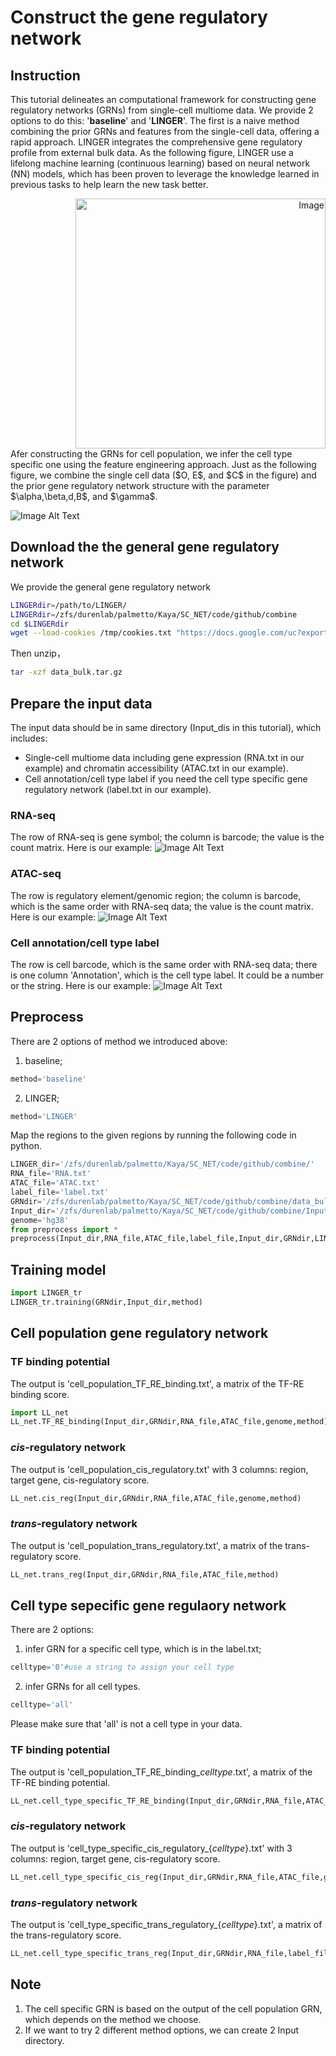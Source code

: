 # Construct the gene regulatory network
## Instruction
This tutorial delineates an computational framework for constructing gene regulatory networks (GRNs) from single-cell multiome data. We provide 2 options to do this: '**baseline**' and '**LINGER**'. The first is a naive method combining the prior GRNs and features from the single-cell data, offering a rapid approach. LINGER integrates the comprehensive gene regulatory profile from external bulk data. As the following figure, LINGER use a lifelong machine learning (continuous learning) based on neural network (NN) models, which has been proven to leverage the knowledge learned in previous tasks to help learn the new task better.
<div style="text-align: right">
  <img src="LINGER.png" alt="Image" width="400">
</div>
Afer constructing the GRNs for cell population, we infer the cell type specific one using the feature engineering approach. Just as the following figure, we combine the single cell data ($O, E$, and $C$ in the figure) and the prior gene regulatory network structure with the parameter $\alpha,\beta,d,B$, and $\gamma$.

![Image Alt Text](feature_engineering.jpg)

## Download the the general gene regulatory network 
We provide the general gene regulatory network
```sh
LINGERdir=/path/to/LINGER/
LINGERdir=/zfs/durenlab/palmetto/Kaya/SC_NET/code/github/combine
cd $LINGERdir
wget --load-cookies /tmp/cookies.txt "https://docs.google.com/uc?export=download&confirm=$(wget --quiet --save-cookies /tmp/cookies.txt --keep-session-cookies --no-check-certificate 'https://docs.google.com/uc?export=download&id=1vM8btN3LWu699YiPH0JyjIV_LZBIxiX_' -O- | sed -rn 's/.*confirm=([0-9A-Za-z_]+).*/\1\n/p')&id=1vM8btN3LWu699YiPH0JyjIV_LZBIxiX_" -O data_bulk.tar.gz && rm -rf /tmp/cookies.txt
```
Then unzip，
```sh
tar -xzf data_bulk.tar.gz
```
## Prepare the input data
The input data should be in same directory (Input_dis in this tutorial), which includes: 
- Single-cell multiome data including gene expression (RNA.txt in our example) and chromatin accessibility (ATAC.txt in our example).
- Cell annotation/cell type label if you need the cell type specific gene regulatory network (label.txt in our example).
### RNA-seq
The row of RNA-seq is gene symbol; the column is barcode; the value is the count matrix. Here is our example:
![Image Alt Text](RNA.png)
### ATAC-seq
The row is regulatory element/genomic region; the column is barcode, which is the same order with RNA-seq data; the value is the count matrix. Here is our example:
![Image Alt Text](ATAC.png)
### Cell annotation/cell type label
The row is cell barcode, which is the same order with RNA-seq data; there is one column 'Annotation', which is the cell type label. It could be a number or the string. Here is our example:
![Image Alt Text](label.png)
## Preprocess
There are 2 options of method we introduced above:
1. baseline;
```python
method='baseline'
```
2. LINGER;
```python
method='LINGER'
```
Map the regions to the given regions by running the following code in python. 
```python
LINGER_dir='/zfs/durenlab/palmetto/Kaya/SC_NET/code/github/combine/'
RNA_file='RNA.txt'
ATAC_file='ATAC.txt'
label_file='label.txt'
GRNdir='/zfs/durenlab/palmetto/Kaya/SC_NET/code/github/combine/data_bulk/'
Input_dir='/zfs/durenlab/palmetto/Kaya/SC_NET/code/github/combine/Input/'
genome='hg38'
from preprocess import *
preprocess(Input_dir,RNA_file,ATAC_file,label_file,Input_dir,GRNdir,LINGER_dir,genome,method)
```
## Training model
```python
import LINGER_tr
LINGER_tr.training(GRNdir,Input_dir,method)
```
## Cell population gene regulatory network
### TF binding potential
The output is 'cell_population_TF_RE_binding.txt', a matrix of the TF-RE binding score.
```python
import LL_net
LL_net.TF_RE_binding(Input_dir,GRNdir,RNA_file,ATAC_file,genome,method)
```
### *cis*-regulatory network
The output is 'cell_population_cis_regulatory.txt' with 3 columns: region, target gene, cis-regulatory score.
```python
LL_net.cis_reg(Input_dir,GRNdir,RNA_file,ATAC_file,genome,method)
```
### *trans*-regulatory network
The output is 'cell_population_trans_regulatory.txt', a matrix of the trans-regulatory score.
```python
LL_net.trans_reg(Input_dir,GRNdir,RNA_file,ATAC_file,method)
```
## Cell type sepecific gene regulaory network
There are 2 options:
1. infer GRN for a specific cell type, which is in the label.txt;
```python
celltype='0'#use a string to assign your cell type
```
2. infer GRNs for all cell types.
```python
celltype='all'
```
Please make sure that 'all' is not a cell type in your data.
### TF binding potential
The output is 'cell_population_TF_RE_binding_*celltype*.txt', a matrix of the TF-RE binding potential.
```python
LL_net.cell_type_specific_TF_RE_binding(Input_dir,GRNdir,RNA_file,ATAC_file,label_file,genome,celltype)
```
### *cis*-regulatory network
The output is 'cell_type_specific_cis_regulatory_{*celltype*}.txt' with 3 columns: region, target gene, cis-regulatory score.
```python
LL_net.cell_type_specific_cis_reg(Input_dir,GRNdir,RNA_file,ATAC_file,genome,celltype)
```
### *trans*-regulatory network
The output is 'cell_type_specific_trans_regulatory_{*celltype*}.txt', a matrix of the trans-regulatory score.
```python
LL_net.cell_type_specific_trans_reg(Input_dir,GRNdir,RNA_file,label_file,ATAC_file,celltype)
```
## Note
1. The cell specific GRN is based on the output of the cell population GRN, which depends on the method we choose.
2. If we want to try 2 different method options, we can create 2 Input directory.
